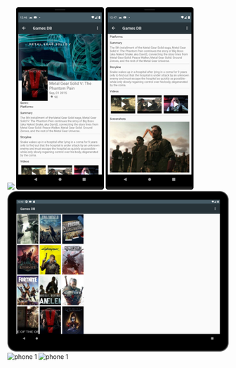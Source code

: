 <img src="snapshots/phone_1.png" width="200px" /> <img src="snapshots/phone_2.png" width="200px" /> <img src="snapshots/phone_3.png" width="200px" />
![phone 1](snapshots/tablet_1.png)
![phone 1](snapshots/tablet_2.png)
![phone 1](snapshots/tablet_3.png)